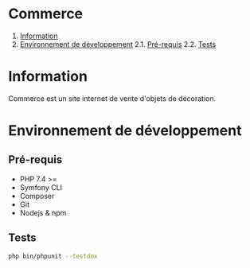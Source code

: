 # Commerce

1. [Information](#information)
2. [Environnement de développement](#environnement-de-développement)
2.1. [Pré-requis](#pré-requis)
2.2. [Tests](#tests)


# Information

Commerce est un site internet de vente d'objets de décoration.


# Environnement de développement

## Pré-requis

* PHP 7.4 >=
* Symfony CLI
* Composer
* Git
* Nodejs & npm

## Tests

```bash
php bin/phpunit --testdox
```